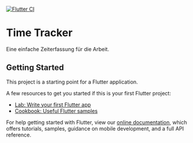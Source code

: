 [![Flutter CI](https://github.com/sterlp/time_tracker/actions/workflows/main.yml/badge.svg)](https://github.com/sterlp/time_tracker/actions/workflows/main.yml)

# Time Tracker

Eine einfache Zeiterfassung für die Arbeit.

## Getting Started

This project is a starting point for a Flutter application.

A few resources to get you started if this is your first Flutter project:

- [Lab: Write your first Flutter app](https://flutter.dev/docs/get-started/codelab)
- [Cookbook: Useful Flutter samples](https://flutter.dev/docs/cookbook)

For help getting started with Flutter, view our
[online documentation](https://flutter.dev/docs), which offers tutorials,
samples, guidance on mobile development, and a full API reference.
